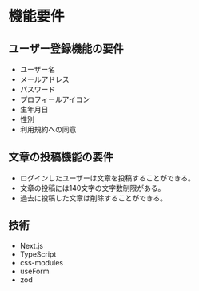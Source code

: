 # 機能要件

## ユーザー登録機能の要件

- ユーザー名
- メールアドレス
- パスワード
- プロフィールアイコン
- 生年月日
- 性別
- 利用規約への同意

## 文章の投稿機能の要件

- ログインしたユーザーは文章を投稿することができる。
- 文章の投稿には140文字の文字数制限がある。
- 過去に投稿した文章は削除することができる。

## 技術

- Next.js
- TypeScript
- css-modules
- useForm
- zod
